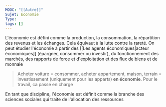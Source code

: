```yaml
---
MOOC: "[[Autre]]"
Sujet: Economie
Type: 
tags: []
---
```

L'économie est défini comme la production, la consommation, la répartition des revenus et les échanges. Cela équivaut à la lutte contre la rareté.
On peut étudier l'économie à partir des [[Les agents économiques|acteur économiques]] (épargner, consommer ou investir), du fonctionnement des marchés, des rapports de force et d'exploitation et des flux de biens et de monnaie

>Acheter voiture = consommer, acheter appartement, maison, terrain = investissement (uniquement pour les apparts) **en économie**.
>Pour le travail, ca passe en charge

En tant que discipline, l'économie est définit comme la branche des sciences sociales qui traite de l'allocation des ressources